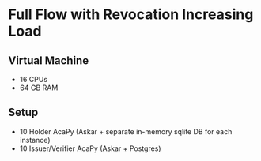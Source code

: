 # Full Flow with Revocation Increasing Load

## Virtual Machine
- 16 CPUs
- 64 GB RAM

## Setup
- 10 Holder AcaPy (Askar + separate in-memory sqlite DB for each instance)
- 10 Issuer/Verifier AcaPy (Askar + Postgres)   